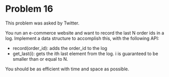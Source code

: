 # Problem 16

This problem was asked by Twitter.

You run an e-commerce website and want to record the last N order ids in a log. Implement a data structure to accomplish this, with the following API:

  * record(order_id): adds the order_id to the log
  * get_last(i): gets the ith last element from the log. i is guaranteed to be smaller than or equal to N.

You should be as efficient with time and space as possible.
